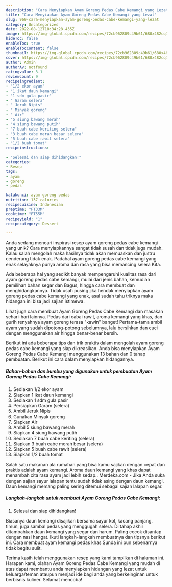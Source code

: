 ```yaml
---
description: "Cara Menyiapkan Ayam Goreng Pedas Cabe Kemangi yang Lezat"
title: "Cara Menyiapkan Ayam Goreng Pedas Cabe Kemangi yang Lezat"
slug: 969-cara-menyiapkan-ayam-goreng-pedas-cabe-kemangi-yang-lezat
category: Uncategorized
date: 2022-08-12T18:34:28.435Z
image: https://img-global.cpcdn.com/recipes/72cb962809c49b61/680x482cq70/ayam-goreng-pedas-cabe-kemangi-foto-resep-utama.jpg
hideToc: false
enableToc: true
enableTocContent: false
thumbnail: https://img-global.cpcdn.com/recipes/72cb962809c49b61/680x482cq70/ayam-goreng-pedas-cabe-kemangi-foto-resep-utama.jpg
cover: https://img-global.cpcdn.com/recipes/72cb962809c49b61/680x482cq70/ayam-goreng-pedas-cabe-kemangi-foto-resep-utama.jpg
author: Admin
authorAv: notfound
ratingvalue: 3.1
reviewcount: 9
recipeingredient:
- "1/2 ekor ayam"
- "1 ikat daun kemangi"
- "1 sdm gula pasir"
- " Garam selera"
- " Jeruk Nipis"
- " Minyak goreng"
- " Air"
- "5 siung bawang merah"
- "4 siung bawang putih"
- "7 buah cabe keriting selera"
- "3 buah cabe merah besar selera"
- "5 buah cabe rawit selera"
- "1/2 buah tomat"
recipeinstructions:

- "Selesai dan siap dihidangkan!"
categories:
- Resep
tags:
- ayam
- goreng
- pedas

katakunci: ayam goreng pedas 
nutrition: 137 calories
recipecuisine: Indonesian
preptime: "PT33M"
cooktime: "PT55M"
recipeyield: "1"
recipecategory: Dessert

---
```





Anda sedang mencari inspirasi resep ayam goreng pedas cabe kemangi yang unik? Cara menyiapkannya sangat tidak susah dan tidak juga mudah. Kalau salah mengolah maka hasilnya tidak akan memuaskan dan justru cenderung tidak enak. Padahal ayam goreng pedas cabe kemangi yang enak selayaknya punya aroma dan rasa yang bisa memancing selera Kita.





Ada beberapa hal yang sedikit banyak mempengaruhi kualitas rasa dari ayam goreng pedas cabe kemangi, mulai dari jenis bahan, kemudian pemilihan bahan segar dan Bagus, hingga cara membuat dan menghidangkannya. Tidak usah pusing jika hendak menyiapkan ayam goreng pedas cabe kemangi yang enak,      asal sudah tahu triknya maka hidangan ini bisa jadi sajian istimewa.














Lihat juga cara membuat Ayam Goreng Pedas Cabe Kemangi dan masakan sehari-hari lainnya. Pedas dari cabai rawit, aroma kemangi yang khas, dan gurih renyahnya ayam goreng terasa &#34;kawin&#34; banget! Pertama-tama ambil ayam yang sudah dipotong-potong sebelumnya, lalu bersihkan dan cuci dengan menggunakan air hingga benar-benar bersih.






Berikut ini ada beberapa tips dan trik praktis dalam mengolah ayam goreng pedas cabe kemangi yang siap dikreasikan. Anda bisa menyiapkan Ayam Goreng Pedas Cabe Kemangi menggunakan 13 bahan dan 0 tahap pembuatan. Berikut ini cara dalam menyiapkan hidangannya.

<!--inarticleads1-->

##### Bahan-bahan dan bumbu yang digunakan untuk pembuatan Ayam Goreng Pedas Cabe Kemangi:

1. Sediakan 1/2 ekor ayam
1. Siapkan 1 ikat daun kemangi
1. Sediakan 1 sdm gula pasir
1. Persiapkan  Garam (selera)
1. Ambil  Jeruk Nipis
1. Gunakan  Minyak goreng
1. Siapkan  Air
1. Ambil 5 siung bawang merah
1. Siapkan 4 siung bawang putih
1. Sediakan 7 buah cabe keriting (selera)
1. Siapkan 3 buah cabe merah besar (selera)
1. Siapkan 5 buah cabe rawit (selera)
1. Siapkan 1/2 buah tomat


Salah satu makanan ala rumahan yang bisa kamu sajikan dengan cepat dan praktis adalah ayam kemangi. Aroma daun kemangi yang khas dapat menambah cita rasa ayam jadi lebih sedap.. Merdeka.com - Jika Anda suka dengan sajian sayur lalapan tentu sudah tidak asing dengan daun kemangi. Daun kemangi memang paling sering ditemui sebagai sajian lalapan segar. 

<!--inarticleads2-->

##### Langkah-langkah untuk membuat Ayam Goreng Pedas Cabe Kemangi:


1. Selesai dan siap dihidangkan!

Biasanya daun kemangi disajikan bersama sayur kol, kacang panjang, timun, juga sambal pedas yang menggugah selera. Di tahap akhir ditambahkan daun kemangi yang segar dan harum. Paling cocok disantap dengan nasi hangat. Ikuti langkah-langkah membuatnya dan tipsnya berikut ini. Cara membuat ayam kemangi pedas khas Sunda ini pun sebenarnya tidak begitu sulit. 

Terima kasih telah menggunakan resep yang kami tampilkan di halaman ini. Harapan kami, olahan Ayam Goreng Pedas Cabe Kemangi yang mudah di atas dapat membantu anda menyiapkan hidangan yang lezat untuk keluarga/teman ataupun menjadi ide bagi anda yang berkeinginan untuk berbisnis kuliner. Selamat mencoba!
